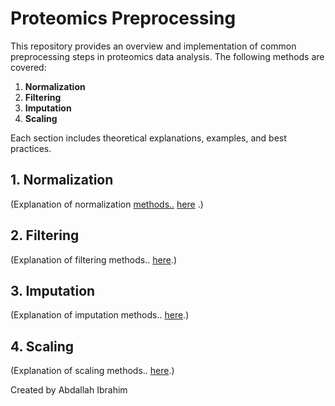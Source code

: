 # Proteomics Preprocessing

This repository provides an overview and implementation of common preprocessing steps in proteomics data analysis. The following methods are covered:

1. **Normalization**  
2. **Filtering**  
3. **Imputation**  
4. **Scaling**

Each section includes theoretical explanations, examples, and best practices.

## 1\. Normalization

(Explanation of normalization [methods..](http://methods..is) [here](https://github.com/Abdullah-I-Ali/Proteomics/blob/8041e1678ed28119c80bf3205641fe20dec4c6a7/proteomics_preprocessing/Theoretical/normalization_methods_omics.md) .)

## 2\. Filtering

(Explanation of filtering methods.. [here](https://github.com/Abdullah-I-Ali/Proteomics/blob/8041e1678ed28119c80bf3205641fe20dec4c6a7/proteomics_preprocessing/Theoretical/filtering_detailed.md).)

## 3\. Imputation

(Explanation of imputation methods.. [here](https://github.com/Abdullah-I-Ali/Proteomics/blob/8041e1678ed28119c80bf3205641fe20dec4c6a7/proteomics_preprocessing/Theoretical/imputation_in_proteomics.md).)

## 4\. Scaling

(Explanation of scaling methods.. [here](https://github.com/Abdullah-I-Ali/Proteomics/blob/8041e1678ed28119c80bf3205641fe20dec4c6a7/proteomics_preprocessing/Theoretical/proteomics_Scaling.md).)

Created by Abdallah Ibrahim  
